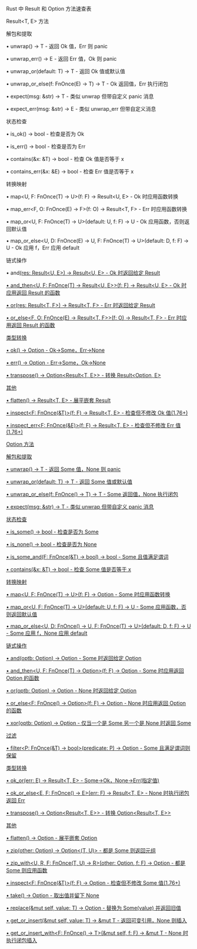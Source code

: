 Rust 中 Result 和 Option 方法速查表

Result<T, E> 方法

解包和提取

• unwrap() -> T - 返回 Ok 值，Err 则 panic

• unwrap_err() -> E - 返回 Err 值，Ok 则 panic

• unwrap_or(default: T) -> T - 返回 Ok 值或默认值

• unwrap_or_else(f: FnOnce(E) -> T) -> T - Ok 返回值，Err 执行闭包

• expect(msg: &str) -> T - 类似 unwrap 但带自定义 panic 消息

• expect_err(msg: &str) -> E - 类似 unwrap_err 但带自定义消息

状态检查

• is_ok() -> bool - 检查是否为 Ok

• is_err() -> bool - 检查是否为 Err

• contains(&x: &T) -> bool - 检查 Ok 值是否等于 x

• contains_err(&x: &E) -> bool - 检查 Err 值是否等于 x

转换映射

• map<U, F: FnOnce(T) -> U>(f: F) -> Result<U, E> - Ok 时应用函数转换

• map_err<F, O: FnOnce(E) -> F>(f: O) -> Result<T, F> - Err 时应用函数转换

• map_or<U, F: FnOnce(T) -> U>(default: U, f: F) -> U - Ok 应用函数，否则返回默认值

• map_or_else<U, D: FnOnce(E) -> U, F: FnOnce(T) -> U>(default: D, f: F) -> U - Ok 应用 f，Err 应用 default

链式操作

• and<U>(res: Result<U, E>) -> Result<U, E> - Ok 时返回给定 Result

• and_then<U, F: FnOnce(T) -> Result<U, E>>(f: F) -> Result<U, E> - Ok 时应用返回 Result 的函数

• or<F>(res: Result<T, F>) -> Result<T, F> - Err 时返回给定 Result

• or_else<F, O: FnOnce(E) -> Result<T, F>>(f: O) -> Result<T, F> - Err 时应用返回 Result 的函数

类型转换

• ok() -> Option<T> - Ok→Some，Err→None

• err() -> Option<E> - Err→Some，Ok→None

• transpose() -> Option<Result<T, E>> - 转换 Result<Option<T>, E>

其他

• flatten() -> Result<T, E> - 展平嵌套 Result

• inspect<F: FnOnce(&T)>(f: F) -> Result<T, E> - 检查但不修改 Ok 值(1.76+)

• inspect_err<F: FnOnce(&E)>(f: F) -> Result<T, E> - 检查但不修改 Err 值(1.76+)

Option<T> 方法

解包和提取

• unwrap() -> T - 返回 Some 值，None 则 panic

• unwrap_or(default: T) -> T - 返回 Some 值或默认值

• unwrap_or_else(f: FnOnce() -> T) -> T - Some 返回值，None 执行闭包

• expect(msg: &str) -> T - 类似 unwrap 但带自定义 panic 消息

状态检查

• is_some() -> bool - 检查是否为 Some

• is_none() -> bool - 检查是否为 None

• is_some_and(F: FnOnce(&T) -> bool) -> bool - Some 且值满足谓词

• contains(&x: &T) -> bool - 检查 Some 值是否等于 x

转换映射

• map<U, F: FnOnce(T) -> U>(f: F) -> Option<U> - Some 时应用函数转换

• map_or<U, F: FnOnce(T) -> U>(default: U, f: F) -> U - Some 应用函数，否则返回默认值

• map_or_else<U, D: FnOnce() -> U, F: FnOnce(T) -> U>(default: D, f: F) -> U - Some 应用 f，None 应用 default

链式操作

• and<U>(optb: Option<U>) -> Option<U> - Some 时返回给定 Option

• and_then<U, F: FnOnce(T) -> Option<U>>(f: F) -> Option<U> - Some 时应用返回 Option 的函数

• or(optb: Option<T>) -> Option<T> - None 时返回给定 Option

• or_else<F: FnOnce() -> Option<T>>(f: F) -> Option<T> - None 时应用返回 Option 的函数

• xor(optb: Option<T>) -> Option<T> - 仅当一个是 Some 另一个是 None 时返回 Some

过滤

• filter<P: FnOnce(&T) -> bool>(predicate: P) -> Option<T> - Some 且满足谓词则保留

类型转换

• ok_or<E>(err: E) -> Result<T, E> - Some→Ok，None→Err(指定值)

• ok_or_else<E, F: FnOnce() -> E>(err: F) -> Result<T, E> - None 时执行闭包返回 Err

• transpose() -> Option<Result<T, E>> - 转换 Option<Result<T, E>>

其他

• flatten() -> Option<T> - 展平嵌套 Option

• zip<U>(other: Option<U>) -> Option<(T, U)> - 都是 Some 则返回元组

• zip_with<U, R, F: FnOnce(T, U) -> R>(other: Option<U>, f: F) -> Option<R> - 都是 Some 则应用函数

• inspect<F: FnOnce(&T)>(f: F) -> Option<T> - 检查但不修改 Some 值(1.76+)

• take() -> Option<T> - 取出值并留下 None

• replace(&mut self, value: T) -> Option<T> - 替换为 Some(value) 并返回旧值

• get_or_insert(&mut self, value: T) -> &mut T - 返回可变引用，None 则插入

• get_or_insert_with<F: FnOnce() -> T>(&mut self, f: F) -> &mut T - None 时执行闭包插入